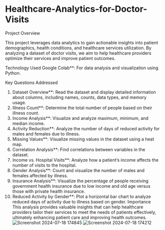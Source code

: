 # Healthcare-Analytics-for-Doctor-Visits

Project Overview

This project leverages data analytics to gain actionable insights into patient demographics, health conditions, and healthcare services utilization. By analyzing a dataset of doctor visits, we aim to help healthcare providers optimize their services and improve patient outcomes.

Technology Used
Google Colab**: For data analysis and visualization using Python.

Key Questions Addressed
1. Dataset Overview**: Read the dataset and display detailed information about columns, including names, counts, data types, and memory usage.
2. Illness Count**: Determine the total number of people based on their illness count.
3. Income Analysis**: Visualize and analyze maximum, minimum, and median income.
4. Activity Reduction**: Analyze the number of days of reduced activity for males and females due to illness.
5. Missing Values**: Visualize missing values in the dataset using a heat map.
6.   Correlation Analysis**: Find correlations between variables in the dataset.
7. Income vs. Hospital Visits**: Analyze how a patient’s income affects the number of visits to the hospital.
8. Gender Analysis**: Count and visualize the number of males and females affected by illness.
9. Insurance Analysis**: Visualize the percentage of people receiving government health insurance due to low income and old age versus those with private health insurance.
10. Reduced Activity by Gender**: Plot a horizontal bar chart to analyze reduced days of activity due to illness based on gender.
Importance
This analysis provides valuable insights that can help healthcare providers tailor their services to meet the needs of patients effectively, ultimately enhancing patient care and improving health outcomes.
![Screenshot 2024-07-18 174845](https://github.com/user-attachments/assets/0f8099e0-6a00-4bb6-8730-be7f224703f4)
![Screenshot 2024-07-18 174212](https://github.com/user-attachments/assets/4995642f-a61e-4934-ba13-289348ae931d)


